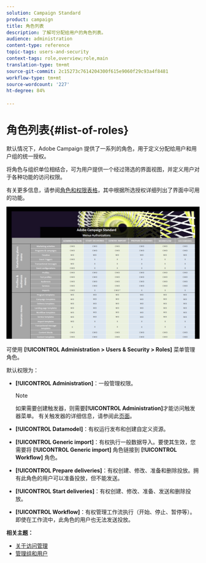 ```yaml
---
solution: Campaign Standard
product: campaign
title: 角色列表
description: 了解可分配给用户的角色列表。
audience: administration
content-type: reference
topic-tags: users-and-security
context-tags: role,overview;role,main
translation-type: tm+mt
source-git-commit: 2c15273c7614204300f615e9060f29c93a4f8481
workflow-type: tm+mt
source-wordcount: '227'
ht-degree: 84%

---
```



# 角色列表{#list-of-roles}

默认情况下，Adobe Campaign 提供了一系列的角色，用于定义分配给用户和用户组的统一授权。

将角色与组织单位相结合，可为用户提供一个经过筛选的界面视图，并定义用户对于各种功能的访问权限。

有关更多信息，请参阅[角色和权限表格](/help/administration/using/assets/acs_rights.pdf)，其中根据所选授权详细列出了界面中可用的功能。

[![图像](assets/user_management_3.png)](https://experienceleague.adobe.com/docs/campaign-standard/assets/acs_rights.pdf?lang=en)

可使用 **[!UICONTROL Administration > Users & Security > Roles]** 菜单管理角色。

默认权限为：

* **[!UICONTROL Administration]**：一般管理权限。

   >[!NOTE]
   >
   >如果需要创建触发器，则需要&#x200B;**[!UICONTROL Administration]**&#x200B;才能访问触发器菜单。 有关触发器的详细信息，请参阅此[页面](../../integrating/using/about-adobe-experience-cloud-triggers.md)。

* **[!UICONTROL Datamodel]**：有权运行发布和创建自定义资源。
* **[!UICONTROL Generic import]**：有权执行一般数据导入。要使其生效，您需要将 **[!UICONTROL Generic import]** 角色链接到 **[!UICONTROL Workflow]** 角色。
* **[!UICONTROL Prepare deliveries]**：有权创建、修改、准备和删除投放。拥有此角色的用户可以准备投放，但不能发送。
* **[!UICONTROL Start deliveries]**：有权创建、修改、准备、发送和删除投放。
* **[!UICONTROL Workflow]**：有权管理工作流执行（开始、停止、暂停等）。即使在工作流中，此角色的用户也无法发送投放。

**相关主题：**

* [关于访问管理](../../administration/using/about-access-management.md)
* [管理组和用户](../../administration/using/managing-groups-and-users.md)
